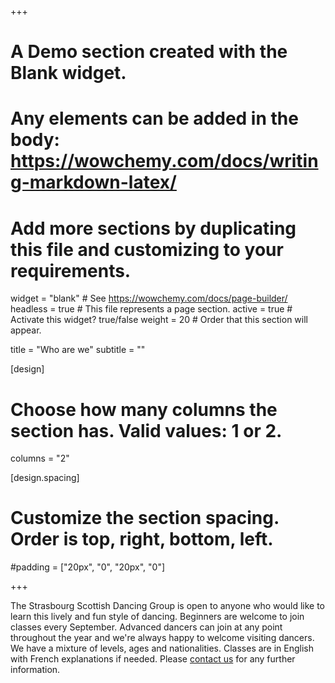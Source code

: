 +++
# A Demo section created with the Blank widget.
# Any elements can be added in the body: https://wowchemy.com/docs/writing-markdown-latex/
# Add more sections by duplicating this file and customizing to your requirements.

widget = "blank"  # See https://wowchemy.com/docs/page-builder/
headless = true  # This file represents a page section.
active = true  # Activate this widget? true/false
weight = 20  # Order that this section will appear.

title = "Who are we"
subtitle = ""

[design]
  # Choose how many columns the section has. Valid values: 1 or 2.
  columns = "2"

[design.spacing]
  # Customize the section spacing. Order is top, right, bottom, left.
  #padding = ["20px", "0", "20px", "0"]

+++

The Strasbourg Scottish Dancing Group is open to anyone who would like to learn this lively and fun style of dancing. Beginners are welcome to join classes every September.  Advanced dancers can join at any point throughout the year and we're always happy to welcome visiting dancers.  We have a mixture of levels, ages and nationalities.  Classes are in English with French explanations if needed. Please [contact us](/#contact) for any further information.